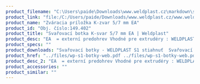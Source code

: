 ```yaml
---
product_filename: "C:\Users\paide\Downloads\www.weldplast.cz\markdown\svarovaci-botka-k-svar-57-mm-ea.md"
product_link: "file:/C:/Users/paide/Downloads/www.weldplast.cz/www.weldplast.cz/sk/svarovaci-botka-k-svar-57-mm-ea"
product_name: "Zváracia príložka K-zvar 5/7 mm EA"
product_id: "Obj. číslo:149.402"
product_title: "Svařovací botka K-svar 5/7 mm EA | Weldplast"
product_desc: "EA  = externí predohrev Vhodné pre extrudéry : WELDPLAST S1"
product_specs: ""
product_downloads: "Svařovací botky - WELDPLAST S1 stiahnuť  Svařovací botky - FUSION 2/3/3C WELDPLAST S2 stiahnuť  Svařovací botky - WELDPLAST S2 PVC S4 S6 stiahnuť"
product_href: "../files/wp-s1-botky-web.pdf ../files/wp-s1-botky-web.pdf ../files/prehled-botek-fusion-2-3-3c-weldplast-s21.pdf ../files/prehled-botek-fusion-2-3-3c-weldplast-s21.pdf ../files/prehled-botek-weldplast-s2pvc-s4-s62.pdf ../files/prehled-botek-weldplast-s2pvc-s4-s62.pdf"
product_desc_2: "EA  = externí predohrev Vhodné pre extrudéry : WELDPLAST S1"
product_accessories: ""
product_similar: ""
---
```

